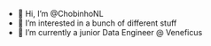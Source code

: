 - 👋 Hi, I’m @ChobinhoNL
- 👀 I’m interested in a bunch of different stuff
- 🌱 I’m currently a junior Data Engineer @ Veneficus

<!---
ChobinhoNL/ChobinhoNL is a ✨ special ✨ repository because its `README.md` (this file) appears on your GitHub profile.
You can click the Preview link to take a look at your changes.
--->
